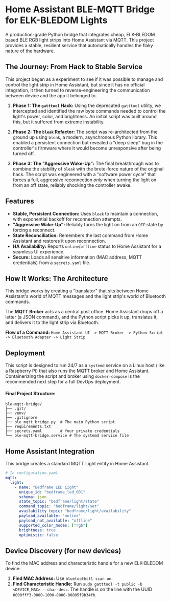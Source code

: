 # Home Assistant BLE-MQTT Bridge for ELK-BLEDOM Lights

A production-grade Python bridge that integrates cheap, ELK-BLEDOM based BLE RGB light strips into Home Assistant via MQTT. This project provides a stable, resilient service that automatically handles the flaky nature of the hardware.

## The Journey: From Hack to Stable Service

This project began as a experiment to see if it was possible to manage and control the light strip in Home Assistant, but since it has no official integration, it then turned to reverse-engineering the communication between device and the app it belonged to.

1.  **Phase 1: The `gatttool` Hack:** Using the deprecated `gatttool` utility, we intercepted and identified the raw byte commands needed to control the light's power, color, and brightness. An initial script was built around this, but it suffered from extreme instability.

2.  **Phase 2: The `bleak` Refactor:** The script was re-architected from the ground up using `bleak`, a modern, asynchronous Python library. This enabled a persistent connection but revealed a "deep sleep" bug in the controller's firmware where it would become unresponsive after being turned off.

3.  **Phase 3: The "Aggressive Wake-Up":** The final breakthrough was to combine the stability of `bleak` with the brute-force nature of the original hack. The script was engineered with a "software power cycle" that forces a full, aggressive reconnection *only* when turning the light on from an off state, reliably shocking the controller awake.

## Features

* **Stable, Persistent Connection:** Uses `bleak` to maintain a connection, with exponential backoff for reconnection attempts.
* **"Aggressive Wake-Up":** Reliably turns the light on from an `OFF` state by forcing a reconnect.
* **State Reconciliation:** Remembers the last command from Home Assistant and restores it upon reconnection.
* **HA Availability:** Reports `online`/`offline` status to Home Assistant for a seamless UI experience.
* **Secure:** Loads all sensitive information (MAC address, MQTT credentials) from a `secrets.yaml` file.

## How It Works: The Architecture

This bridge works by creating a "translator" that sits between Home Assistant's world of MQTT messages and the light strip's world of Bluetooth commands.

The **MQTT Broker** acts as a central post office. Home Assistant drops off a letter (a JSON command), and the Python script picks it up, translates it, and delivers it to the light strip via Bluetooth.

**Flow of a Command:**
`Home Assistant UI -> MQTT Broker -> Python Script -> Bluetooth Adapter -> Light Strip`



## Deployment

This script is designed to run 24/7 as a `systemd` service on a Linux host (like a Raspberry Pi) that also runs the MQTT broker and Home Assistant. Containerizing the script and broker using `docker-compose` is the recommended next step for a full DevOps deployment.

#### Final Project Structure:
```
ble-mqtt-bridge/
├── .git/
├── venv/
├── .gitignore
├── ble_mqtt_bridge.py  # The main Python script
├── requirements.txt
├── secrets.yaml        # Your private credentials
└── ble-mqtt-bridge.service # The systemd service file
```

## Home Assistant Integration

This bridge creates a standard MQTT Light entity in Home Assistant.

```yaml
# In configuration.yaml
mqtt:
  light:
    - name: "Bedframe LED Light"
      unique_id: "bedframe_led_001"
      schema: json
      state_topic: "bedframe/light/state"
      command_topic: "bedframe/light/set"
      availability_topic: "bedframe/light/availability"
      payload_available: "online"
      payload_not_available: "offline"
      supported_color_modes: ["rgb"]
      brightness: true
      optimistic: false
```

## Device Discovery (for new devices)

To find the MAC address and characteristic handle for a new ELK-BLEDOM device:

1.  **Find MAC Address:** Use `bluetoothctl scan on`.
2.  **Find Characteristic Handle:** Run `sudo gatttool -t public -b <DEVICE_MAC> --char-desc`. The handle is on the line with the UUID `0000fff3-0000-1000-8000-00805f9b34fb`.
